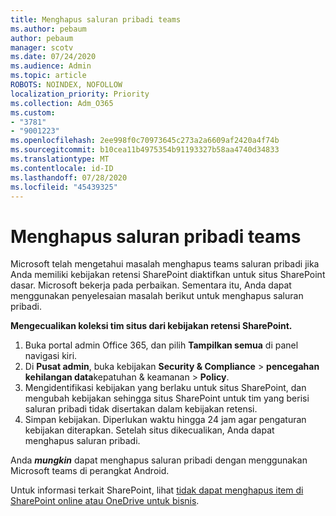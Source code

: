 ```yaml
---
title: Menghapus saluran pribadi teams
ms.author: pebaum
author: pebaum
manager: scotv
ms.date: 07/24/2020
ms.audience: Admin
ms.topic: article
ROBOTS: NOINDEX, NOFOLLOW
localization_priority: Priority
ms.collection: Adm_O365
ms.custom:
- "3781"
- "9001223"
ms.openlocfilehash: 2ee998f0c70973645c273a2a6609af2420a4f74b
ms.sourcegitcommit: b10cea11b4975354b91193327b58aa4740d34833
ms.translationtype: MT
ms.contentlocale: id-ID
ms.lasthandoff: 07/28/2020
ms.locfileid: "45439325"
---
```

# <a name="delete-a-teams-private-channel"></a>Menghapus saluran pribadi teams

Microsoft telah mengetahui masalah menghapus teams saluran pribadi jika Anda memiliki kebijakan retensi SharePoint diaktifkan untuk situs SharePoint dasar. Microsoft bekerja pada perbaikan. Sementara itu, Anda dapat menggunakan penyelesaian masalah berikut untuk menghapus saluran pribadi.

**Mengecualikan koleksi tim situs dari kebijakan retensi SharePoint.**

1. Buka portal admin Office 365, dan pilih **Tampilkan semua** di panel navigasi kiri.
2. Di **Pusat admin**, buka kebijakan **Security & Compliance**  >  **pencegahan kehilangan data**kepatuhan & keamanan  >  **Policy**.
3. Mengidentifikasi kebijakan yang berlaku untuk situs SharePoint, dan mengubah kebijakan sehingga situs SharePoint untuk tim yang berisi saluran pribadi tidak disertakan dalam kebijakan retensi.
4. Simpan kebijakan.
    Diperlukan waktu hingga 24 jam agar pengaturan kebijakan diterapkan.
    Setelah situs dikecualikan, Anda dapat menghapus saluran pribadi.  
    
Anda ***mungkin*** dapat menghapus saluran pribadi dengan menggunakan Microsoft teams di perangkat Android. 

Untuk informasi terkait SharePoint, lihat [tidak dapat menghapus item di SharePoint online atau OneDrive untuk bisnis](https://docs.microsoft.com/alchemyinsights/retention-policy-ediscovery-hold).
